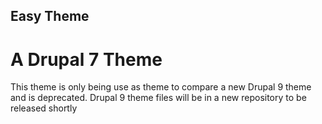 ## Easy Theme
# A Drupal 7 Theme

This theme is only being use as theme to compare a new Drupal 9 theme and is deprecated. 
Drupal 9 theme files will be in a new repository to be released shortly
